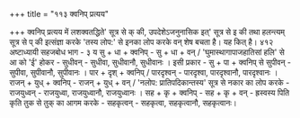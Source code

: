 +++
title = "११३ क्वनिप् प्रत्यय"

+++
क्वनिप् प्रत्यय में लशक्वतद्धिते' सूत्र से क् की, उपदेशेऽजनुनासिक इत्' सूत्र से इ की तथा हलन्त्यम् सूत्र से प् की इत्संज्ञा करके 'तस्य लोप:' से इनका लोप करके वन् शेष बचता है। यह कित् है।
४१२
अष्टाध्यायी सहजबोध भाग - ३
य
सु + धा + क्वनिप् - सु + धा + वन् / 'घुमास्थागापाजहातिसां हलि' से आ को 'ई' होकर - सुधीवन् - सुधीवा, सुधीवानौ, सुधीवानः । इसी प्रकार -
सु + पा + क्वनिप् से सुपीवन् - सुपीवा, सुपीवानौ, सुपीवानः । पार + दृश् + क्वनिप् / पारदृश्वन् - पारदृश्वा, पारदृश्वानौ, पारदृश्वानः ।
राजन् + युध् + क्वनिप् - राजन् + युध् + वन् / 'नलोप: प्रातिपदिकान्तस्य' सूत्र से नकार का लोप करके - राजयुध्वन् - राजयुध्वा, राजयुध्वानौ, राजयुध्वानः ।
सह + कृ + क्वनिप् - सह + कृ + वन् - ह्रस्वस्य पिति कृति तुक से तुक् का आगम करके - सहकृत्वन् - सहकृत्वा, सहकृत्वानौ, सहकृत्वानः।